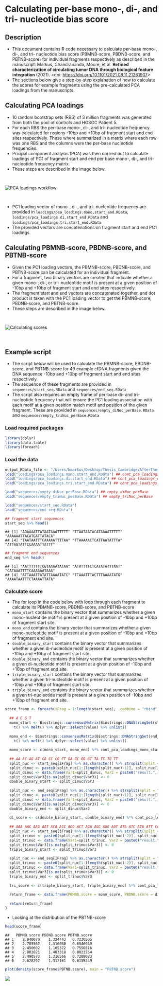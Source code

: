Calculating per-base mono-, di-, and tri- nucleotide bias score
================

Description
-----------

-   This document contains R code necessary to calculate per-base mono-, di-, and tri- nucleotide bias score (PBMNB-score, PBDNB-score, and PBTNB-score) for individual fragments respectively as described in the manuscript: Markus, Chandrananda, Moore, et al. **Refined characterization of circulating tumor DNA through biological feature integration** (2021). &lt;doi: <https://doi.org/10.1101/2021.08.11.21261907>&gt;
-   The sections below give a step-by-step explanation of how to calculate the scores for example fragments using the pre-calculated PCA loadings from the manuscripts.

Calculating PCA loadings
------------------------

-   10 random bootstrap sets (RBS) of 3 million fragments was generated from both the pool of controls and HGSOC Patient 5.
-   For each RBS the per-base mono-, di-, and tri- nucleotide frequency was calculated for regions -10bp and +10bp of fragment start and end sites respectively. These where summarized in a matrix where each row was one RBS and the columns were the per-base nucleotide frequencies.
-   Pricipal component analysis (PCA) was then carried out to calculate loadings of PC1 of fragment start and end per base mono-, di-, and tri- nucleotide frequency matrix.
-   These steps are described in the image below.

<br>

![PCA loadings workflow](figures/SupplementaryFigure4.png)

<br>

-   PC1 loading vector of mono-, di-, and tri- nucleotide frequency are provided in `loadings/pca_loadings.mono.start_end.RData`, `loadings/pca_loadings.di.start_end.RData` and `loadings/pca_loadings.tri.start_end.RData`
-   The provided vectors are concatenations on fragment start and end PC1 loadings.

Calculating PBMNB-score, PBDNB-score, and PBTNB-score
-----------------------------------------------------

-   Given the PC1 loading vectors, the PBMNB-score, PBDNB-score, and PBTNB-score can be calculated for an individual fragment.
-   For a fragment, two binary vectors are created that indicate whether a given mono-, di-, or tri- nucleotide motif is present at a given position of -10bp and +10bp of fragment start and end sites respectively.
-   The fragment start and end vectors are concatenated together, and dot product is taken with the PC1 loading vector to get the PBMNB-score, PBDNB-score, and PBTNB-score.
-   These steps are described in the image below.

<br>

![Calculating scores](figures/Figure6b.png)

<br>

Example script
--------------

-   The script below will be used to calculate the PBMNB-score, PBDNB-score, and PBTNB-score for 49 example cfDNA fragments given the DNA sequence -10bp and +10bp of fragment start and end sites respectively.
-   The sequence of these fragments are provided in `sequences/start_seq.RData` and `sequences/end_seq.RData`
-   The script also requires an empty frame of per-base di- and tri- nucleotide frequency that will ensure the PC1 loading association with each motif at a given position match motif and position of the given fragment. These are provided in `sequences/empty_diNuc_perBase.RData` and `sequences/empty_triNuc_perBase.RData`

### Load required packages

``` r
library(dplyr)
library(data.table)
library(foreach)
```

### Load the data

``` r
output_RData_file <- "/Users/hmarkus/Desktop/Thesis_Cambridge/AfterThesis/PBTNB_score"
load("loadings/pca_loadings.mono.start_end.RData") ## cont_pca_loadings_mono_start_end
load("loadings/pca_loadings.di.start_end.RData") ## cont_pca_loadings_di_start_end
load("loadings/pca_loadings.tri.start_end.RData") ## cont_pca_loadings_tri_start_end

load("sequences/empty_diNuc_perBase.RData") ## empty_diNuc_perBase
load("sequences/empty_triNuc_perBase.RData") ## empty_triNuc_perBase

load("sequences/start_seq.RData")
load("sequences/end_seq.RData")

## fragment start sequences
start_seq %>% head()
```

    ## [1] "AGAAAATTATAATAAATTTTT" "TTAATAATACATAAAATTTTT" "AAAAAATTACATGATTATACA"
    ## [4] "TAATAATTTCAAAAATTTTAA" "TTAAAAACTCATTAATATTTA" "ATTAGTATTCCAAAATTATTT"

``` r
## fragment end sequences
end_seq %>% head()
```

    ## [1] "AATTTTTTTCGTAAAATATAA" "ATATTTTCTCATATATTTAAT" "CATAAATTTTCAAAAAATAAA"
    ## [4] "ATTAAATTATATTAAAATATC" "TTAAATTTACTTTAAAATATG" "AAAATAATTTCTAAAATTATA"

### Calculate score

-   The for loop in the code below with loop through each fragment to calculate its PBMNB-score, PBDNB-score, and PBTNB-score
-   `mono_start` contains the binary vector that summarizes whether a given mono-nucleotide motif is present at a given position of -10bp and +10bp of fragment start site.
-   `mono_end` contains the binary vector that summarizes whether a given mono-nucleotide motif is present at a given position of -10bp and +10bp of fragment end site.
-   `double_binary_start` contains the binary vector that summarizes whether a given di-nucleotide motif is present at a given position of -10bp and +10bp of fragment start site.
-   `double_binary_end` contains the binary vector that summarizes whether a given di-nucleotide motif is present at a given position of -10bp and +10bp of fragment end site.
-   `triple_binary_start` contains the binary vector that summarizes whether a given tri-nucleotide motif is present at a given position of -10bp and +10bp of fragment start site.
-   `triple_binary_end` contains the binary vector that summarizes whether a given tri-nucleotide motif is present at a given position of -10bp and +10bp of fragment end site.

``` r
score_frame <- foreach(iFrag = 1:length(start_seq), .combine = "rbind") %do% {
  
  ## A C G T
  mono_start <- Biostrings::consensusMatrix(Biostrings::DNAStringSet(start_seq[iFrag]), baseOnly=T,as.prob = T)[-5,] %>%
    t() %>% melt() %>% dplyr::select(value) %>% unlist()
  
  mono_end <- Biostrings::consensusMatrix(Biostrings::DNAStringSet(end_seq[iFrag]), baseOnly=T,as.prob = T)[-5,] %>%
    t() %>% melt() %>% dplyr::select(value) %>% unlist()
  
  mono_score <- c(mono_start, mono_end) %*% cont_pca_loadings_mono_start_end
  
  ## AA AC AG AT CA CC CG CT GA GC GG GT TA TC TG TT
  split_nuc <- start_seq[iFrag] %>% as.character() %>% strsplit(split = "") %>% unlist()
  split_dinuc <- paste0(split_nuc[1:(length(split_nuc)-1)], split_nuc[2:length(split_nuc)])
  split_dinuc <- data.frame(Var1=split_dinuc, Var2 = paste0("result.", 1:length(split_dinuc)), Var3=1) %>% plyr::join(empty_diNuc_perBase, ., by = c("Var1", "Var2"))
  split_dinuc$Var3[is.na(split_dinuc$Var3)] <- 0
  double_binary_start <- split_dinuc$Var3
  
  split_nuc <- end_seq[iFrag] %>% as.character() %>% strsplit(split = "") %>% unlist()
  split_dinuc <- paste0(split_nuc[1:(length(split_nuc)-1)], split_nuc[2:length(split_nuc)])
  split_dinuc <- data.frame(Var1=split_dinuc, Var2 = paste0("result.", 1:length(split_dinuc)), Var3=1) %>% plyr::join(empty_diNuc_perBase, ., by = c("Var1", "Var2"))
  split_dinuc$Var3[is.na(split_dinuc$Var3)] <- 0
  double_binary_end <- split_dinuc$Var3
  
  di_score <- c(double_binary_start, double_binary_end) %*% cont_pca_loadings_di_start_end
  
  ## AAA AAC AAG AAT ACA ACC ACG ACT AGA AGC AGG AGT ATA ATC ATG ATT CAA CAC CAG CAT CCA CCC CCG CCT CGA CGC CGG CGT CTA CTC CTG CTT GAA GAC ... TTT
  split_nuc <- start_seq[iFrag] %>% as.character() %>% strsplit(split = "") %>% unlist()
  split_trinuc <- paste0(split_nuc[1:(length(split_nuc)-2)], split_nuc[2:(length(split_nuc)-1)], split_nuc[3:length(split_nuc)])
  split_trinuc <- data.frame(Var1=split_trinuc, Var2 = paste0("result.", 1:length(split_trinuc)), Var3=1) %>% plyr::join(empty_triNuc_perBase, ., by = c("Var1", "Var2"))
  split_trinuc$Var3[is.na(split_trinuc$Var3)] <- 0
  triple_binary_start <- split_trinuc$Var3
  
  split_nuc <- end_seq[iFrag] %>% as.character() %>% strsplit(split = "") %>% unlist()
  split_trinuc <- paste0(split_nuc[1:(length(split_nuc)-2)], split_nuc[2:(length(split_nuc)-1)], split_nuc[3:length(split_nuc)])
  split_trinuc <- data.frame(Var1=split_trinuc, Var2 = paste0("result.", 1:length(split_trinuc)), Var3=1) %>% plyr::join(empty_triNuc_perBase, ., by = c("Var1", "Var2"))
  split_trinuc$Var3[is.na(split_trinuc$Var3)] <- 0
  triple_binary_end <- split_trinuc$Var3
  
  tri_score <- c(triple_binary_start, triple_binary_end) %*% cont_pca_loadings_tri_start_end
  
  return_frame <- data.frame(PBMNB.score = mono_score, PBDNB.score = di_score, PBTNB.score = tri_score)
  
  return(return_frame)
}
```

-   Looking at the distribution of the PBTNB-score

``` r
head(score_frame)
```

    ##   PBMNB.score PBDNB.score PBTNB.score
    ## 1    2.940070    1.324443   0.7230505
    ## 2    2.785562    1.316030   0.6546939
    ## 3    2.490602    1.105372   0.7550516
    ## 4    2.802821    1.483318   0.8022254
    ## 5    2.490573    1.316566   0.7208023
    ## 6    2.628297    1.312161   0.6135249

``` r
plot(density(score_frame$PBTNB.score), main = "PBTNB.score")
```

![](README_files/figure-markdown_github/plot_score-1.png)
